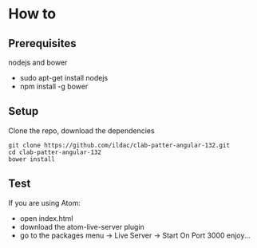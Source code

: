 How to
======

Prerequisites
-------------
nodejs and bower

- sudo apt-get install nodejs
- npm install -g bower

Setup
-----
Clone the repo, download the dependencies

```
git clone https://github.com/ildac/clab-patter-angular-132.git
cd clab-patter-angular-132
bower install
```

Test
----
If you are using Atom:
- open index.html
- download the atom-live-server plugin
- go to the packages menu -> Live Server -> Start On Port 3000
enjoy...
